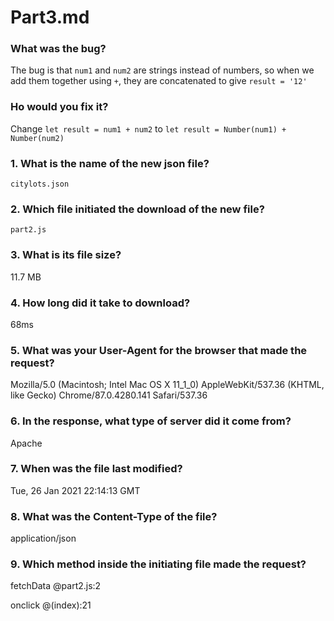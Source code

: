 # Part3.md

### What was the bug?
The bug is that `num1` and `num2` are strings instead of numbers, so when we add them together using `+`, they are concatenated to give `result = '12'`
<br>

### Ho would you fix it?
Change `let result = num1 + num2` to `let result = Number(num1) + Number(num2)`
<br>

### 1. What is the name of the new json file?
`citylots.json`
<br>

### 2. Which file initiated the download of the new file?
`part2.js`
<br>

### 3. What is its file size?
11.7 MB
<br>

### 4. How long did it take to download?
68ms

### 5. What was your User-Agent for the browser that made the request?
Mozilla/5.0 (Macintosh; Intel Mac OS X 11_1_0) AppleWebKit/537.36 (KHTML, like Gecko) Chrome/87.0.4280.141 Safari/537.36
<br>

### 6. In the response, what type of server did it come from?
Apache
<br>

### 7. When was the file last modified?
Tue, 26 Jan 2021 22:14:13 GMT
<br>

### 8. What was the Content-Type of the file?
application/json
<br>

### 9. Which method inside the initiating file made the request?
fetchData @part2.js:2

onclick   @(index):21

